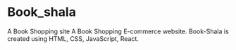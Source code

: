 # Book_shala
A Book Shopping site
A Book Shopping E-commerce website.
Book-Shala is created using HTML, CSS, JavaScript, React.
